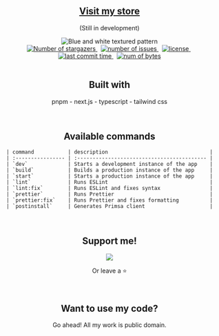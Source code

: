 <div align="center">
  <section>
    <h1>
      <a href="https://ez-commerce-steez.vercel.app/" target="_blank">
        Visit my store
      </a>
    </h1>
    <p>(Still in development)</p>
    <img 
      alt="Blue and white textured pattern"
      title="Blue and white textured pattern"
      src="https://images.unsplash.com/photo-1496096265110-f83ad7f96608?ixlib=rb-4.0.3&ixid=M3wxMjA3fDB8MHxwaG90by1wYWdlfHx8fGVufDB8fHx8fA%3D%3D&auto=format&fit=crop&w=600&"
    />
  <br />
    <a
      href="https://github.com/steezplusplus/ez-commerce/stargazers"
      target="_blank"
    >
      <img
        alt="Number of stargazers"
        title="Number of stargazers"
        src="https://custom-icon-badges.demolab.com/github/stars/steezplusplus/ez-commerce?logo=star"
      />
    </a>
    &nbsp;
    <a
      href="https://github.com/steezplusplus/ez-commerce/issues"
      target="_blank"
    >
      <img
        alt="number of issues"
        title="number of issues"
        src="https://custom-icon-badges.demolab.com/github/issues-raw/steezplusplus/ez-commerce?logo=issue"
      />
    </a>
    &nbsp;
    <a href="/LICENSE" target="_blank">
      <img
        alt="license"
        title="license"
        src="https://custom-icon-badges.demolab.com/github/license/steezplusplus/ez-commerce?logo=law"
      />
    </a>
    &nbsp;
    <a href="#">
      <img
        alt="last commit time"
        title="last commit time"
        src="https://custom-icon-badges.demolab.com/github/last-commit/steezplusplus/ez-commerce?logo=history&logoColor=white"
      />
    </a>
    &nbsp;
    <a href="#">
      <img
        alt="num of bytes"
        title="num of bytes"
        src="https://custom-icon-badges.demolab.com/github/languages/code-size/steezplusplus/ez-commerce?logo=file-code&logoColor=white"
      />
    </a>
  </section>
  <br />
  <section>
    <h2>Built with</h2>
    <p>pnpm -  next.js - typescript - tailwind css</p>
  </section>
  <br />
  <section>
    <h2>Available commands</h2>

    | command           | description                                 |
    | :---------------- | :------------------------------------------ |
    | `dev`             | Starts a development instance of the app    |
    | `build`           | Builds a production instance of the app     |
    | `start`           | Starts a production instance of the app     |
    | `lint`            | Runs ESLint                                 |
    | `lint:fix`        | Runs ESLint and fixes syntax                |
    | `prettier`        | Runs Prettier                               |
    | `prettier:fix`    | Runs Prettier and fixes formatting          |
    | `postinstall`     | Generates Primsa client                     |

  </section>
  <br />
  <section>
    <h2>Support me!</h2>
    <a href="https://ko-fi.com/W7W5PB4J9" target="_blank"> 
      <img src="https://ko-fi.com/img/githubbutton_sm.svg"/> 
    </a>
    <p>
      Or leave a ⭐
    </p>
  </section>
  <br />
  <section>
    <h2>Want to use my code?</h2>
    <p>Go ahead! All my work is public domain.</p>
  </section>
</div>
